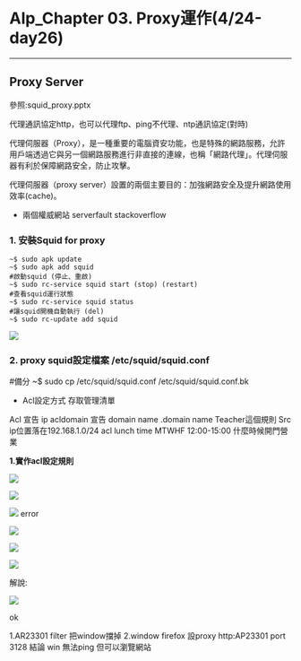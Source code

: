 # Alp_Chapter 03. Proxy運作(4/24-day26)

* * *

## Proxy Server

參照:squid_proxy.pptx 

代理通訊協定http，也可以代理ftp、ping不代理、ntp通訊協定(對時)

代理伺服器（Proxy），是一種重要的電腦資安功能，也是特殊的網路服務，允許用戶端透過它與另一個網路服務進行非直接的連線，也稱「網路代理」。代理伺服器有利於保障網路安全，防止攻擊。

代理伺服器（proxy server）設置的兩個主要目的：加強網路安全及提升網路使用效率(cache)。 


- 兩個權威網站
serverfault
stackoverflow

### 1. 安裝Squid for proxy

```
~$ sudo apk update
~$ sudo apk add squid
#啟動squid (停止、重啟)
~$ sudo rc-service squid start (stop) (restart)
#查看squid運行狀態
~$ sudo rc-service squid status 
#讓squid開機自動執行 (del)
~$ sudo rc-update add squid
```
![](https://i.imgur.com/EOO5gpf.png)

### 2. proxy squid設定檔案 /etc/squid/squid.conf

#備分
~$ sudo cp /etc/squid/squid.conf /etc/squid/squid.conf.bk



- Acl設定方式 存取管理清單 




Acl 宣告 ip
acldomain 宣告 domain name
.domain name
Teacher這個規則 
Src  ip位置落在192.168.1.0/24 
acl lunch time MTWHF 12:00-15:00 
什麼時候開門營業


**1.實作acl設定規則**

![](https://i.imgur.com/jadGcTX.png)

![](https://i.imgur.com/3Vx0f3w.png)

![](https://i.imgur.com/knJANvQ.png)
error

![](https://i.imgur.com/Kmv85QP.png)

![](https://i.imgur.com/oGYhEfc.png)

![](https://i.imgur.com/kTky4ZC.png)


解說:

![](https://i.imgur.com/be25W6y.png)

ok

1.AR23301 filter 把window擋掉
2.window firefox 設proxy http:AP23301 port 3128
結論 win 無法ping 但可以瀏覽網站
